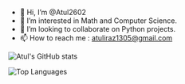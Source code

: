 - 👋 Hi, I’m @Atul2602
- 👀 I’m interested in Math and Computer Science.
- 💞️ I’m looking to collaborate on Python projects.
- 📫 How to reach me : atuliraz1305@gmail.com


![Atul's GitHub stats](https://github-readme-stats.vercel.app/api?username=atul2602&show_icons=true&theme=dark&rank_icon=github)


![Top Languages](https://github-readme-stats.vercel.app/api/top-langs/?username=atul2602&layout=compact&theme=dark)
<!---
Atul2602/Atul2602 is a ✨ special ✨ repository because its `README.md` (this file) appears on your GitHub profile.
You can click the Preview link to take a look at your changes.
--->
